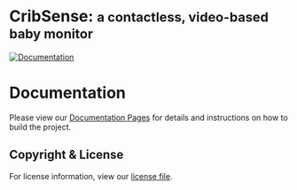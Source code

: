 # CribSense: <small>a contactless, video-based baby monitor</small>

[![Documentation](https://img.shields.io/badge/docs-mkdocs-blue.svg?style=plastic)](https://lukehsiao.github.io/CribSense/)

# Documentation

Please view our [Documentation Pages](https://lukehsiao.github.io/CribSense) for details and instructions on how to build the project.

## Copyright & License

For license information, view our [license file](LICENSE.md).
